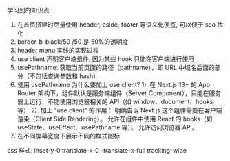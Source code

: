 学习到的知识点:

1. 在首页搭建时尽量使用 header, aside, footer 等语义化便签, 可以便于 seo 优化
2. border-b-black/50 /50 是 50%的透明度
3. header menu 实线的实现过程
4. use client 声明客户端组件, 因为某些 hook 只能在客户端进行使用
5. usePathname: 获取当前页面的路径（pathname），即 URL 中域名后面的部分（不包括查询参数和 hash）
6. 使用 usePathname 为什么要加上 use client?
   1). 在 Next.js 13+ 的 App Router 架构下，组件默认是服务端组件（Server Component），只能在服务器上运行，不能使用浏览器相关的 API（如 window、document、hooks 等）
   2). 加上 "use client" 的作用：
   明确告诉 Next.js 这个组件需要在客户端渲染（Client Side Rendering）。
   允许在组件中使用 React 的 hooks（如 useState、useEffect、usePathname 等）。
   允许访问浏览器 API。
7. 在不同屏幕宽度下展示不同的样式图标

css 样式:
inset-y-0
translate-x-0
-translate-x-full
tracking-wide
